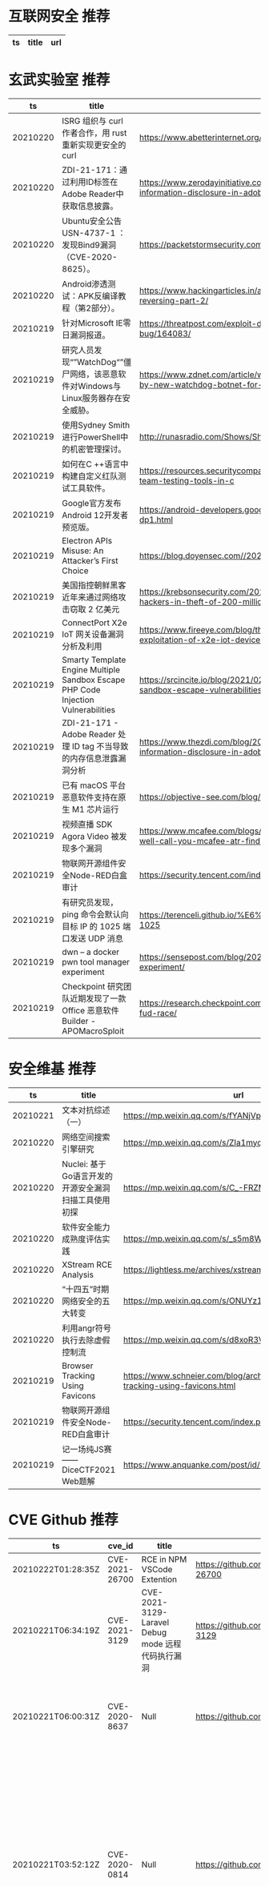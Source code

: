 # 互联网安全 推荐
| ts | title | url| 
| --- | --- | ---| 


# 玄武实验室 推荐
| ts | title | url| 
| --- | --- | ---| 
| 20210220 | ISRG 组织与 curl 作者合作，用 rust 重新实现更安全的 curl | https://www.abetterinternet.org/post/memory-safe-curl/| 
| 20210220 | ZDI-21-171：通过利用ID标签在Adobe Reader中获取信息披露。 | https://www.zerodayinitiative.com/blog/2021/2/17/zdi-21-171-getting-information-disclosure-in-adobe-reader-through-the-id-tag| 
| 20210220 | Ubuntu安全公告USN-4737-1 ：发现Bind9漏洞（CVE-2020-8625）。 | https://packetstormsecurity.com/files/161456| 
| 20210220 | Android渗透测试：APK反编译教程（第2部分）。 | https://www.hackingarticles.in/android-penetration-testing-apk-reversing-part-2/| 
| 20210219 | 针对Microsoft IE零日漏洞报道。 | https://threatpost.com/exploit-details-unpatched-microsoft-bug/164083/| 
| 20210219 | 研究人员发现“”WatchDog“”僵尸网络，该恶意软件对Windows与Linux服务器存在安全威胁。 | https://www.zdnet.com/article/windows-and-linux-servers-targeted-by-new-watchdog-botnet-for-almost-two-years/| 
| 20210219 | 使用Sydney Smith进行PowerShell中的机密管理探讨。 | http://runasradio.com/Shows/Show/763| 
| 20210219 | 如何在C ++语言中构建自定义红队测试工具软件。 | https://resources.securitycompass.com/blog/how-to-build-custom-red-team-testing-tools-in-c| 
| 20210219 | Google官方发布Android 12开发者预览版。 | https://android-developers.googleblog.com/2021/02/android-12-dp1.html| 
| 20210219 | Electron APIs Misuse: An Attacker’s First Choice | https://blog.doyensec.com//2021/02/16/electron-apis-misuse.html| 
| 20210219 | 美国指控朝鲜黑客近年来通过网络攻击窃取 2 亿美元 | https://krebsonsecurity.com/2021/02/u-s-indicts-north-korean-hackers-in-theft-of-200-million/| 
| 20210219 | ConnectPort X2e IoT 网关设备漏洞分析及利用 | https://www.fireeye.com/blog/threat-research/2021/02/solarcity-exploitation-of-x2e-iot-device-part-one.html| 
| 20210219 | Smarty Template Engine Multiple Sandbox Escape PHP Code Injection Vulnerabilities | https://srcincite.io/blog/2021/02/18/smarty-template-engine-multiple-sandbox-escape-vulnerabilities.html| 
| 20210219 | ZDI-21-171 - Adobe Reader 处理 ID tag 不当导致的内存信息泄露漏洞分析 | https://www.thezdi.com/blog/2021/2/17/zdi-21-171-getting-information-disclosure-in-adobe-reader-through-the-id-tag| 
| 20210219 | 已有 macOS 平台恶意软件支持在原生 M1 芯片运行 | https://objective-see.com/blog/blog_0x62.html| 
| 20210219 | 视频直播 SDK Agora Video 被发现多个漏洞 | https://www.mcafee.com/blogs/other-blogs/mcafee-labs/dont-call-us-well-call-you-mcafee-atr-finds-vulnerability-in-agora-video-sdk/| 
| 20210219 | 物联网开源组件安全Node-RED白盒审计 | https://security.tencent.com/index.php/blog/msg/181| 
| 20210219 | 有研究员发现，ping 命令会默认向目标 IP 的 1025 端口发送 UDP 消息 | https://terenceli.github.io/%E6%8A%80%E6%9C%AF/2021/02/19/ping-1025| 
| 20210219 | dwn – a docker pwn tool manager experiment | https://sensepost.com/blog/2021/dwn-a-docker-pwn-tool-manager-experiment/| 
| 20210219 | Checkpoint 研究团队近期发现了一款 Office 恶意软件 Builder - APOMacroSploit | https://research.checkpoint.com/2021/apomacrosploit-apocalyptical-fud-race/| 


# 安全维基 推荐
| ts | title | url| 
| --- | --- | ---| 
| 20210221 | 文本对抗综述（一） | https://mp.weixin.qq.com/s/fYANjVp6CUOqri8mfA8vew| 
| 20210220 | 网络空间搜索引擎研究 | https://mp.weixin.qq.com/s/ZIa1myq4xoBlAHvdR0ipTw| 
| 20210220 | Nuclei: 基于Go语言开发的开源安全漏洞扫描工具使用初探 | https://mp.weixin.qq.com/s/C_-FRZMqF4ifzlx-ij4iIQ| 
| 20210220 | 软件安全能力成熟度评估实践 | https://mp.weixin.qq.com/s/_s5m8WxlwnoI4-Ea8SJfCA| 
| 20210220 | XStream RCE Analysis | https://lightless.me/archives/xstream-rce-analysis.html| 
| 20210220 | “十四五”时期网络安全的五大转变 | https://mp.weixin.qq.com/s/ONUYz1z4Z-6ueFwTZk8TZA| 
| 20210220 | 利用angr符号执行去除虚假控制流 | https://mp.weixin.qq.com/s/d8xoR3VdMf6lMfnETaQHZw| 
| 20210219 | Browser Tracking Using Favicons | https://www.schneier.com/blog/archives/2021/02/browser-tracking-using-favicons.html| 
| 20210219 | 物联网开源组件安全Node-RED白盒审计 | https://security.tencent.com/index.php/blog/msg/181| 
| 20210219 | 记一场纯JS赛——DiceCTF2021 Web题解 | https://www.anquanke.com/post/id/231421| 


# CVE Github 推荐
| ts | cve_id | title | url | cve_detail| 
| --- | --- | --- | --- | ---| 
| 20210222T01:28:35Z | CVE-2021-26700 | RCE in NPM VSCode Extention | https://github.com/jackadamson/CVE-2021-26700 | 未查询到CVE信息| 
| 20210221T06:34:19Z | CVE-2021-3129 | CVE-2021-3129-Laravel Debug mode 远程代码执行漏洞 | https://github.com/simonlee-hello/CVE-2021-3129 | | 
| 20210221T06:00:31Z | CVE-2020-8637 | Null | https://github.com/DXY0411/CVE-2020-8637 | A SQL injection vulnerability in TestLink 1.9.20 allows attackers to execute arbitrary SQL commands in dragdroptreenodes.php via the node_id parameter.| 
| 20210221T03:52:12Z | CVE-2020-0814 | Null | https://github.com/klinix5/CVE-2020-0814 | An elevation of privilege vulnerability exists in Windows Installer because of the way Windows Installer handles certain filesystem operations.To exploit the vulnerability, an attacker would require unprivileged execution on the victim system, aka %Windows Installer Elevation of Privilege Vulnerability%. This CVE ID is unique from CVE-2020-0779, CVE-2020-0798, CVE-2020-0842, CVE-2020-0843.| 
| 20210221T03:22:33Z | CVE-2021-1727 | Null | https://github.com/klinix5/CVE-2021-1727 | 未查询到CVE信息| 
| 20210220T08:11:26Z | CVE-2020-5410 | Spring Cloud Config 目录穿越漏洞(CVE-2020-5410) 复现 | https://github.com/thelostworldFree/SpringCloud-Config-CVE-2020-5410 | Spring Cloud Config, versions 2.2.x prior to 2.2.3, versions 2.1.x prior to 2.1.9, and older unsupported versions allow applications to serve arbitrary configuration files through the spring-cloud-config-server module. A malicious user, or attacker, can send a request using a specially crafted URL that can lead to a directory traversal attack.| 
| 20210220T07:40:30Z | CVE-2021-3129 | Laravel <= v8.4.2 debug mode: Remote code execution (CVE-2021-3129) | https://github.com/zhzyker/CVE-2021-3129 | Ignition before 2.5.2, as used in Laravel and other products, allows unauthenticated remote attackers to execute arbitrary code because of insecure usage of file_get_contents() and file_put_contents(). This is exploitable on sites using debug mode with Laravel before 8.4.2.| 
| 20210220T02:20:50Z | CVE-2021-21110 | CVE-2021-21110 : Tiki Wiki CMS GroupWare Serverside Template Injection Remote Code Execution Exploit | https://github.com/Gh0st0ne/CVE-2021-21110 | Use after free in safe browsing in Google Chrome prior to 87.0.4280.141 allowed a remote attacker to potentially perform a sandbox escape via a crafted HTML page.| 
| 20210219T20:39:25Z | CVE-2020-8417 | CSRF Code snippet vulnerability CVE-2020-8417 | https://github.com/Vulnmachines/WordPress_CVE-2020-8417 | The Code Snippets plugin before 2.14.0 for WordPress allows CSRF because of the lack of a Referer check on the import menu.| 
| 20210219T08:16:14Z | CVE-2021-27328 | Null | https://github.com/SQSamir/CVE-2021-27328 | Yeastar NeoGate TG400 91.3.0.3 devices are affected by Directory Traversal. An authenticated user can decrypt firmware and can read sensitive information, such as a password or decryption key.| 


# klee on Github 推荐
| ts | title | url | stars | forks| 
| --- | --- | --- | --- | ---| 
| 20210221T18:04:41Z | An open-source Chinese font derived from Fontworks% Klee One. 一款基于 FONTWORKS 的 Klee One 的开源中文字体。 | https://github.com/lxgw/LxgwWenKai | 90 | 3| 
| 20210221T14:20:45Z | Git Blog | https://github.com/klee30810/klee30810.github.io | 0 | 0| 
| 20210221T06:56:13Z | Whole Program LLVM: wllvm ported to go | https://github.com/SRI-CSL/gllvm | 122 | 20| 
| 20210221T06:10:23Z | Spring 2021 Geography 817 work folder  | https://github.com/klee12/klee12.github.io | 0 | 0| 
| 20210220T21:41:56Z | Null | https://github.com/thierry-tct/KLEE-SEMu | 2 | 2| 
| 20210220T18:29:24Z | Null | https://github.com/c-kleerun/c-kleerun.github.io | 0 | 0| 
| 20210220T13:41:17Z | Null | https://github.com/dhanyavittaldas/Kleen-Tidy-Cleaning-Services | 0 | 0| 
| 20210220T08:26:21Z | FlyingheartCN.github.io | https://github.com/KleeMoe/KleeMoe.github.io | 0 | 0| 
| 20210220T05:05:43Z | :musical_note: Kleene up your music library | https://github.com/KleeneApp/Kleene-iOS | 6 | 0| 
| 20210220T01:13:33Z | KLEE Symbolic Execution Engine | https://github.com/klee/klee | 1633 | 483| 


# s2e on Github 推荐
| ts | title | url | stars | forks| 
| --- | --- | --- | --- | ---| 
| 20210220T17:34:12Z | S2E: A platform for multi-path program analysis with selective symbolic execution. | https://github.com/S2E/s2e | 97 | 22| 
| 20210219T07:34:16Z | Null | https://github.com/Anubhab1997/s2ecomm | 0 | 0| 
| 20210214T11:48:35Z | S2E website (s2e.systems) | https://github.com/S2E2/s2e2.github.io | 0 | 0| 
| 20210214T11:46:48Z | Your S2E project management tools. Visit https://s2e.systems/docs to get started. | https://github.com/S2E/s2e-env | 71 | 30| 
| 20210201T04:58:11Z | s2e develop  | https://github.com/xqx12/xqx | 6 | 12| 


# exploit on Github 推荐
| ts | title | url | stars | forks| 
| --- | --- | --- | --- | ---| 
| 20210222T01:41:57Z | All the Lua scripts I developed, including exploit scripts (please only use those for educational purposes) | https://github.com/SkiddDev/Scripts | 0 | 0| 
| 20210222T01:32:44Z | Este projeto foi criado para testar exploit em protocolos smtp, não me responsabilizo pelo uso individuo.  | https://github.com/FabioSmuu/EmailExploit | 0 | 0| 
| 20210222T01:24:54Z | This repository is for my senior year capstone. For my capstone I am developing a multipurpose web exploitation tool in python3. | https://github.com/nicholas-lueth/Web-Exploitation-Tool-Capstone | 0 | 0| 
| 20210222T01:07:27Z | Unit tests for blue teams to aid with building detections for some common macOS post exploitation methods. | https://github.com/cedowens/Swift-Attack | 4 | 0| 
| 20210222T01:02:36Z | Open-Source Vulnerability Intelligence Center - Unified source of vulnerability, exploit and threat Intelligence feeds | https://github.com/Patrowl/PatrowlHearsData | 9 | 4| 
| 20210222T00:47:18Z | Writeup for 35C3%s WebKid browser exploitation challenge | https://github.com/0xLyte/35c3-webkid | 1 | 0| 
| 20210222T00:44:31Z | The Lost Nintendo DS Television Output, brought back to life | https://github.com/LostNintendoHistory/Lost-NDS-TV | 132 | 7| 
| 20210221T23:52:34Z | This work corroborates a run-time Trojan detection method exploiting STRong Intentional Perturbation of inputs, is a multi-domain Trojan detection defence across Vision, Text and Audio domains---thus termed as STRIP-ViTA. Specifically, STRIP-ViTA is the first confirmed Trojan detection method that is demonstratively independent of both the task domain and model architectures. | https://github.com/yjkim721/STRIP-ViTA | 1 | 0| 
| 20210221T22:56:42Z | Modified and self-made exploits for pen-testing | https://github.com/H4rk3nz0/exploits | 0 | 1| 
| 20210221T22:46:51Z | This program utilizes Excel macros and VBS to decrypt passwords saved on Google Chrome in a Windows machine. Este programa utiliza macros do Excel e VBS para descritografar senhas salvas no Google Chrome numa máquina Windows.  | https://github.com/joaopedrordepaiva/MacroExploit | 0 | 0| 


# backdoor on Github 推荐
| ts | title | url | stars | forks| 
| --- | --- | --- | --- | ---| 
| 20210221T23:26:45Z | TrojanZoo provides a universal pytorch platform to conduct security researches (especially backdoor attacks/defenses) of image classification in deep learning. | https://github.com/ain-soph/trojanzoo | 43 | 8| 
| 20210221T20:35:01Z | Min backdoor | https://github.com/XmXTheDev/backdoor | 0 | 0| 
| 20210221T19:32:43Z | 🤖 AI based Backdoor Written for Windows using Telegram-bot as Its Back-ends. | https://github.com/wildonion/katyusha | 1 | 0| 
| 20210221T18:20:00Z | Undetectable & Xor encrypting with custom KEY (FUD Metasploit Rat) bypass Top Antivirus like BitDefender,Malwarebytes,Avast,ESET-NOD32,AVG,... & Automatically Add ICON and MANIFEST to excitable | https://github.com/persianhydra/Xeexe-TopAntivirusEvasion | 302 | 81| 
| 20210221T18:12:29Z | Null | https://github.com/EjHvorSerDuVildUdJim/backdoor | 0 | 0| 
| 20210221T15:55:09Z | Null | https://github.com/iK4oS/PremiumBackdoor.exe | 0 | 1| 
| 20210221T10:35:28Z | Cross Platform Java RAT targeting Windows with a multitude of features. Built for Penetration Testers. | https://github.com/quantumcored/remote_hacker_probe | 1 | 0| 
| 20210221T08:54:58Z | Pupy is an opensource, cross-platform (Windows, Linux, OSX, Android) remote administration and post-exploitation tool mainly written in python | https://github.com/n1nj4sec/pupy | 6158 | 1584| 
| 20210220T21:03:06Z | A netcat and nircmd based windows backdoor for fun | https://github.com/f00kthisc0de/FunFramework | 0 | 0| 
| 20210220T15:41:31Z | Python Backdoor Generator | https://github.com/grenoxx/Back-X | 5 | 0| 


# fuzz on Github 推荐
| ts | title | url | stars | forks| 
| --- | --- | --- | --- | ---| 
| 20210222T01:30:38Z | The fuzzer afl++ is afl with community patches, qemu 5.1 upgrade, collision-free coverage, enhanced laf-intel & redqueen, AFLfast++ power schedules, MOpt mutators, unicorn_mode, and a lot more! | https://github.com/AFLplusplus/AFLplusplus | 1325 | 290| 
| 20210222T00:34:40Z | Studying fuzzy logic and inference in a Jupyter notebook. | https://github.com/pereirarodrigo/fuzzyl | 0 | 0| 
| 20210222T00:30:43Z | Null | https://github.com/gamew22/fuzzy-octo-disco | 0 | 0| 
| 20210222T00:09:37Z | OSS-Fuzz - continuous fuzzing for open source software. | https://github.com/google/oss-fuzz | 5957 | 1193| 
| 20210222T00:05:47Z | Personal website of Laurence Hughes | https://github.com/fuzzylogicxx/fuzzylogic | 4 | 1| 
| 20210222T00:02:39Z | This a small collection of Python scripts to rename your games based on the box art from Libretro repository | https://github.com/rafaelcgs10/fuzzy-rename-libretro-thumbnails | 0 | 0| 
| 20210222T00:01:22Z | Twitter Tweepy Test | https://github.com/rlongio/fuzzy-fortnight | 0 | 0| 
| 20210221T23:44:37Z | Software for fuzzing, used on web application pentestings. | https://github.com/NESCAU-UFLA/FuzzingTool | 4 | 1| 
| 20210221T20:45:05Z | Null | https://github.com/lumebits/fuzzgram | 0 | 0| 
| 20210221T20:44:18Z | Repository holding database dumps from getfursu.it | https://github.com/veelkoov/fuzzrake-data | 0 | 0| 



# 日更新程序
